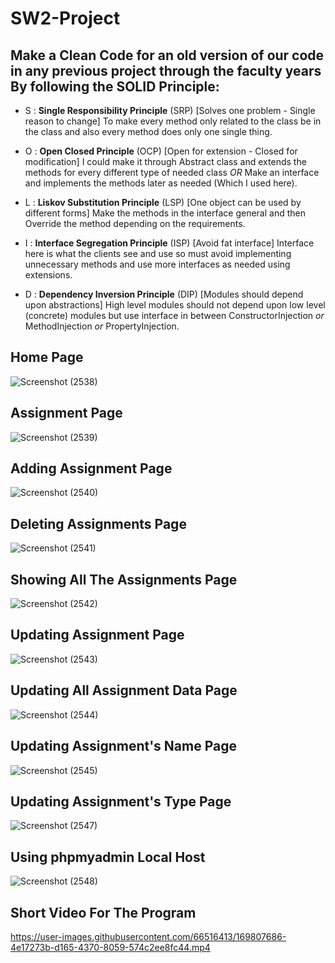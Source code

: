 # SW2-Project
Make a **Clean Code** for an old version of our code in any previous project through the faculty years
By following the **SOLID Principle**:
-------------------------------------
  * S : **Single Responsibility Principle** (SRP) [Solves one problem - Single reason to change]
        To make every method only related to the class be in the class and also every method does only one single thing.

  * O : **Open Closed Principle** (OCP) [Open for extension - Closed for modification]
        I could make it through Abstract class and extends the methods for every different type of needed class
        _OR_ Make an interface and implements the methods later as needed (Which I used here).

  * L : **Liskov Substitution Principle** (LSP) [One object can be used by different forms]
        Make the methods in the interface general and then Override the method depending on the requirements.

  * I : **Interface Segregation Principle** (ISP) [Avoid fat interface]
        Interface here is what the clients see and use so must avoid implementing unnecessary methods and use more interfaces as needed using extensions.

  * D : **Dependency Inversion Principle** (DIP) [Modules should depend upon abstractions]
        High level modules should not depend upon low level (concrete) modules but use interface in between ConstructorInjection _or_ MethodInjection _or_
        PropertyInjection.
## Home Page
![Screenshot (2538)](https://user-images.githubusercontent.com/66516413/169806472-a3818f9b-ce37-4e02-8460-07ded62ed0a5.png)
## Assignment Page
![Screenshot (2539)](https://user-images.githubusercontent.com/66516413/169806477-32019fcd-7011-48bc-8a62-a90d74e75464.png)
## Adding Assignment Page
![Screenshot (2540)](https://user-images.githubusercontent.com/66516413/169806486-3b0c849d-c1ca-44e2-89e8-7ae12fae99ed.png)
## Deleting Assignments Page
![Screenshot (2541)](https://user-images.githubusercontent.com/66516413/169806491-91518c57-bfbe-49a3-aad7-5f288552f7fe.png)
## Showing All The Assignments Page
![Screenshot (2542)](https://user-images.githubusercontent.com/66516413/169806500-daf28411-2ce3-4e26-9cbb-2c75a729220d.png)
## Updating Assignment Page
![Screenshot (2543)](https://user-images.githubusercontent.com/66516413/169806504-078191cd-78ef-468f-bf85-25bdff6982fb.png)
## Updating All Assignment Data Page
![Screenshot (2544)](https://user-images.githubusercontent.com/66516413/169806509-855f8cda-4339-4d0e-a8c6-2577b70695e6.png)
## Updating Assignment's Name Page
![Screenshot (2545)](https://user-images.githubusercontent.com/66516413/169806515-8bc85c60-fe6e-4899-954d-eb443c7f9ddc.png)
## Updating Assignment's Type Page
![Screenshot (2547)](https://user-images.githubusercontent.com/66516413/169806519-be301e8c-81b9-4601-b9f3-ee5d8604b3ac.png)
## Using phpmyadmin Local Host
![Screenshot (2548)](https://user-images.githubusercontent.com/66516413/169807446-72cb1f7a-b0c1-4a11-8d4f-b8e04432cf44.png)
## Short Video For The Program
https://user-images.githubusercontent.com/66516413/169807686-4e17273b-d165-4370-8059-574c2ee8fc44.mp4

